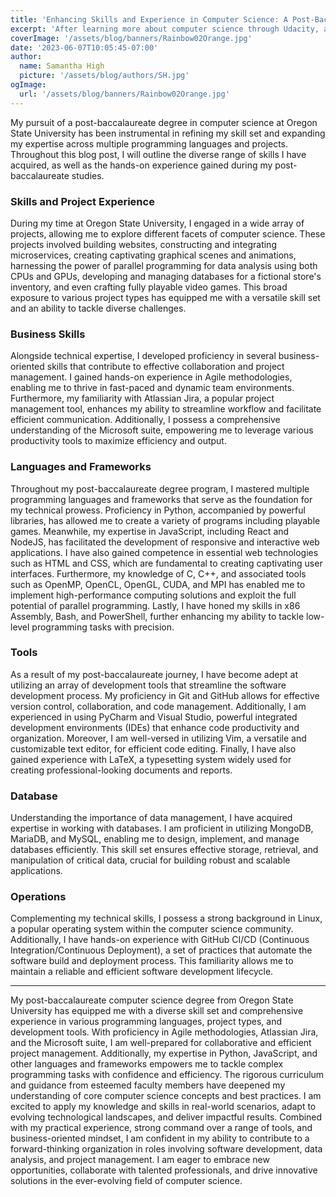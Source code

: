 ```yaml
---
title: 'Enhancing Skills and Experience in Computer Science: A Post-Baccalaureate Journey'
excerpt: 'After learning more about computer science through Udacity, and continuing to tinker on my own, I have decided to start a more formal computer science education.'
coverImage: '/assets/blog/banners/Rainbow02Orange.jpg'
date: '2023-06-07T10:05:45-07:00'
author:
  name: Samantha High
  picture: '/assets/blog/authors/SH.jpg'
ogImage:
  url: '/assets/blog/banners/Rainbow02Orange.jpg'
---
```


My pursuit of a post-baccalaureate degree in computer science at Oregon State University has been instrumental in refining my skill set and expanding my expertise across multiple programming languages and projects. Throughout this blog post, I will outline the diverse range of skills I have acquired, as well as the hands-on experience gained during my post-baccalaureate studies.

### Skills and Project Experience
During my time at Oregon State University, I engaged in a wide array of projects, allowing me to explore different facets of computer science. These projects involved building websites, constructing and integrating microservices, creating captivating graphical scenes and animations, harnessing the power of parallel programming for data analysis using both CPUs and GPUs, developing and managing databases for a fictional store's inventory, and even crafting fully playable video games. This broad exposure to various project types has equipped me with a versatile skill set and an ability to tackle diverse challenges.

### Business Skills
Alongside technical expertise, I developed proficiency in several business-oriented skills that contribute to effective collaboration and project management. I gained hands-on experience in Agile methodologies, enabling me to thrive in fast-paced and dynamic team environments. Furthermore, my familiarity with Atlassian Jira, a popular project management tool, enhances my ability to streamline workflow and facilitate efficient communication. Additionally, I possess a comprehensive understanding of the Microsoft suite, empowering me to leverage various productivity tools to maximize efficiency and output.

### Languages and Frameworks
Throughout my post-baccalaureate degree program, I mastered multiple programming languages and frameworks that serve as the foundation for my technical prowess. Proficiency in Python, accompanied by powerful libraries, has allowed me to create a variety of programs including playable games. Meanwhile, my expertise in JavaScript, including React and NodeJS, has facilitated the development of responsive and interactive web applications. I have also gained competence in essential web technologies such as HTML and CSS, which are fundamental to creating captivating user interfaces. Furthermore, my knowledge of C, C++, and associated tools such as OpenMP, OpenCL, OpenGL, CUDA, and MPI has enabled me to implement high-performance computing solutions and exploit the full potential of parallel programming. Lastly, I have honed my skills in x86 Assembly, Bash, and PowerShell, further enhancing my ability to tackle low-level programming tasks with precision.

### Tools
As a result of my post-baccalaureate journey, I have become adept at utilizing an array of development tools that streamline the software development process. My proficiency in Git and GitHub allows for effective version control, collaboration, and code management. Additionally, I am experienced in using PyCharm and Visual Studio, powerful integrated development environments (IDEs) that enhance code productivity and organization. Moreover, I am well-versed in utilizing Vim, a versatile and customizable text editor, for efficient code editing. Finally, I have also gained experience with LaTeX, a typesetting system widely used for creating professional-looking documents and reports.

### Database
Understanding the importance of data management, I have acquired expertise in working with databases. I am proficient in utilizing MongoDB, MariaDB, and MySQL, enabling me to design, implement, and manage databases efficiently. This skill set ensures effective storage, retrieval, and manipulation of critical data, crucial for building robust and scalable applications.

### Operations
Complementing my technical skills, I possess a strong background in Linux, a popular operating system within the computer science community. Additionally, I have hands-on experience with GitHub CI/CD (Continuous Integration/Continuous Deployment), a set of practices that automate the software build and deployment process. This familiarity allows me to maintain a reliable and efficient software development lifecycle.

---

My post-baccalaureate computer science degree from Oregon State University has equipped me with a diverse skill set and comprehensive experience in various programming languages, project types, and development tools. With proficiency in Agile methodologies, Atlassian Jira, and the Microsoft suite, I am well-prepared for collaborative and efficient project management. Additionally, my expertise in Python, JavaScript, and other languages and frameworks empowers me to tackle complex programming tasks with confidence and efficiency. The rigorous curriculum and guidance from esteemed faculty members have deepened my understanding of core computer science concepts and best practices. I am excited to apply my knowledge and skills in real-world scenarios, adapt to evolving technological landscapes, and deliver impactful results. Combined with my practical experience, strong command over a range of tools, and business-oriented mindset, I am confident in my ability to contribute to a forward-thinking organization in roles involving software development, data analysis, and project management. I am eager to embrace new opportunities, collaborate with talented professionals, and drive innovative solutions in the ever-evolving field of computer science.